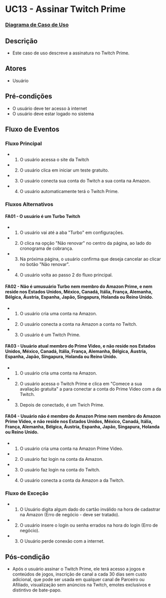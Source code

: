 # UC13 - Assinar Twitch Prime

### [Diagrama de Caso de Uso](Diagrama-Assinar-Twitch-Prime)

## Descrição
* Este caso de uso descreve a assinatura no Twitch Prime.

## Atores
* Usuário

## Pré-condições
* O usuário deve ter acesso à internet
* O usuário deve estar logado no sistema

## Fluxo de Eventos
### Fluxo Principal
* 1. O usuário acessa o site da Twitch
* 2. O usuário clica em iniciar um teste gratuito.
* 3. O usuário conecta sua conta do Twitch a sua conta na Amazon.
* 4. O usuário automaticamente terá o Twitch Prime.

### Fluxos Alternativos
#### FA01 - O usuário é um Turbo Twitch
* 1. O usuário vai até a aba "Turbo" em configurações.
* 2. O clica na opção "Não renovar" no centro da página, ao lado do cronograma de cobrança.
* 3. Na próxima página, o usuário confirma que deseja cancelar ao clicar no botão "Não renovar".
* 4. O usuário volta ao passo 2 do fluxo principal.

#### FA02 - Não é umusuário Turbo nem membro do Amazon Prime, e nem reside nos Estados Unidos, México, Canadá, Itália, França, Alemanha, Bélgica, Áustria, Espanha, Japão, Singapura, Holanda ou Reino Unido.

* 1. O usuário cria uma conta na Amazon.
* 2. O usuário conecta a conta na Amazon a conta no Twitch.
* 3. O usuário é um Twitch Prime.

#### FA03 - Usuário atual membro do Prime Video, e não reside nos Estados Unidos, México, Canadá, Itália, França, Alemanha, Bélgica, Áustria, Espanha, Japão, Singapura, Holanda ou Reino Unido.

* 1. O usuário cria uma conta na Amazon.
* 2. O usuário acessa o Twitch Prime e clica em "Comece a sua avaliação gratuita" a para conectar a conta do Prime Video com a da Twitch.
* 3. Depois de conectado, é um Twich Prime.

#### FA04 - Usuário  não é membro do Amazon Prime nem membro do Amazon Prime Video, e não reside nos Estados Unidos, México, Canadá, Itália, França, Alemanha, Bélgica, Áustria, Espanha, Japão, Singapura, Holanda ou Reino Unido.

* 1. O usuário cria uma conta na Amazon Prime Video.
* 2. O usuário faz login na conta da Amazon.
* 3. O usuário faz login na conta do Twitch.
* 4. O usuário conecta a conta da Amazon a da Twitch.

### Fluxo de Exceção
* 1. O Usuário digita algum dado do cartão inválido na hora de cadastrar na Amazon (Erro de negócio - deve ser tratado).
* 2. O usuário insere o login ou senha errados na hora do login (Erro de negócio).
* 3. O Usuário perde conexão com a internet.

## Pós-condição
* Após o usuário assinar o Twitch Prime, ele terá acesso a jogos e conteúdos de jogos, inscrição de canal a cada 30 dias sem custo adicional, que pode ser usada em qualquer canal de Parceiro ou Afiliado, visualização sem anúncios na Twitch, emotes exclusivos e distintivo de bate-papo.
